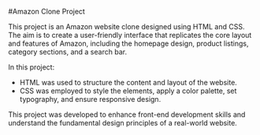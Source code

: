 #Amazon Clone Project

This project is an Amazon website clone designed using HTML and CSS. The aim is to create a user-friendly interface that replicates the core layout and features of Amazon, including the homepage design, product listings, category sections, and a search bar.

In this project:

- HTML was used to structure the content and layout of the website.
- CSS was employed to style the elements, apply a color palette, set typography, and ensure responsive design.

This project was developed to enhance front-end development skills and understand the fundamental design principles of a real-world website.
